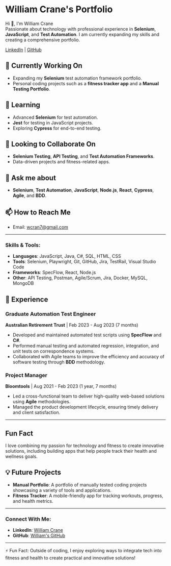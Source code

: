 # William Crane's Portfolio

Hi 👋, I'm William Crane  
Passionate about technology with professional experience in **Selenium**, **JavaScript**, and **Test Automation**. I am currently expanding my skills and creating a comprehensive portfolio.

[LinkedIn](https://www.linkedin.com/in/williamrosscrane) | [GitHub](https://github.com/yourusername)

## 🔭 Currently Working On
- Expanding my **Selenium** test automation framework portfolio.
- Personal coding projects such as a **fitness tracker app** and a **Manual Testing Portfolio**.

## 🌱 Learning
- Advanced **Selenium** for test automation.
- **Jest** for testing in JavaScript projects.
- Exploring **Cypress** for end-to-end testing.

## 👯 Looking to Collaborate On
- **Selenium Testing**, **API Testing**, and **Test Automation Frameworks**.
- Data-driven projects and fitness-related apps.

## 💬 Ask me about
- **Selenium**, **Test Automation**, **JavaScript**, **Node.js**, **React**, **Cypress**, **Agile**, and **BDD**.

## 📫 How to Reach Me
- Email: [wcran7@gmail.com](mailto:wcran7@gmail.com)

---

### Skills & Tools:
- **Languages**: JavaScript, Java, C#, SQL, HTML, CSS
- **Tools**: Selenium, Playwright, Git, GitHub, Jira, TestRail, Visual Studio Code
- **Frameworks**: SpecFlow, React, Node.js
- **Other**: API Testing, Postman, Agile/Scrum, Jira, Docker, MySQL, MongoDB

## 📄 Experience

### Graduate Automation Test Engineer  
**Australian Retirement Trust** | Feb 2023 - Aug 2023 (7 months)  
- Developed and maintained automated test scripts using **SpecFlow** and **C#**.
- Performed manual testing and automated regression, integration, and unit tests on correspondence systems.
- Collaborated with Agile teams to improve the efficiency and accuracy of software testing through **BDD** methodology.

### Project Manager  
**Bloomtools** | Aug 2021 - Feb 2023 (1 year, 7 months)  
- Led a cross-functional team to deliver high-quality web-based solutions using **Agile** methodologies.
- Managed the product development lifecycle, ensuring timely delivery and client satisfaction.

---

## Fun Fact
I love combining my passion for technology and fitness to create innovative solutions, including building apps that help people track their health and wellness goals.

## 💡 Future Projects
- **Manual Portfolio**: A portfolio of manually tested coding projects showcasing a variety of tools and applications.
- **Fitness Tracker**: A mobile-friendly app for tracking workouts, progress, and health metrics.

---

### Connect With Me:
- **LinkedIn**: [William Crane](https://www.linkedin.com/in/williamrosscrane)
- **GitHub**: [William's GitHub](https://github.com/yourusername)

---

⚡ Fun Fact: Outside of coding, I enjoy exploring ways to integrate tech into fitness and health to create practical and innovative solutions!
